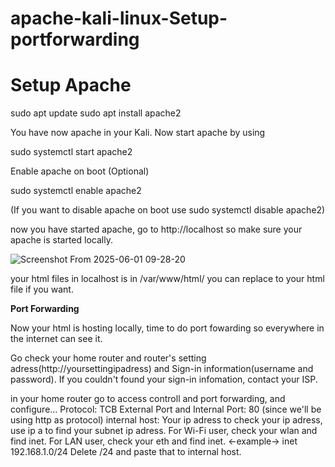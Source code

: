 # **apache-kali-linux-Setup-portforwarding**

# Setup Apache

sudo apt update
sudo apt install apache2

You have now apache in your Kali. Now start apache by using 

sudo systemctl start apache2

Enable apache on boot (Optional)

sudo systemctl enable apache2

(If you want to disable apache on boot use sudo systemctl disable apache2)

now you have started apache, go to http://localhost so make sure your apache is started locally. 

![Screenshot From 2025-06-01 09-28-20](https://github.com/user-attachments/assets/d3a31810-d838-4ad2-a325-dbbf6845c2ec)

your html files in localhost is in /var/www/html/  you can replace to your html file if you want. 


**Port Forwarding**

Now your html is hosting locally, time to do port fowarding so everywhere in the internet can see it. 

Go check your home router and router's setting adress(http://yoursettingipadress) and Sign-in information(username and password). If you couldn't found your sign-in infomation, contact your ISP. 

in your home router go to access controll and port forwarding, and configure...
Protocol: TCB
External Port and Internal Port: 80 (since we'll be using http as protocol)
internal host: Your ip adress
to check your ip adress, use ip a to find your subnet ip adress. 
For Wi-Fi user, check your wlan and find inet. For LAN user, check your eth and find inet. <-example->  inet 192.168.1.0/24
Delete /24 and paste that to internal host.

